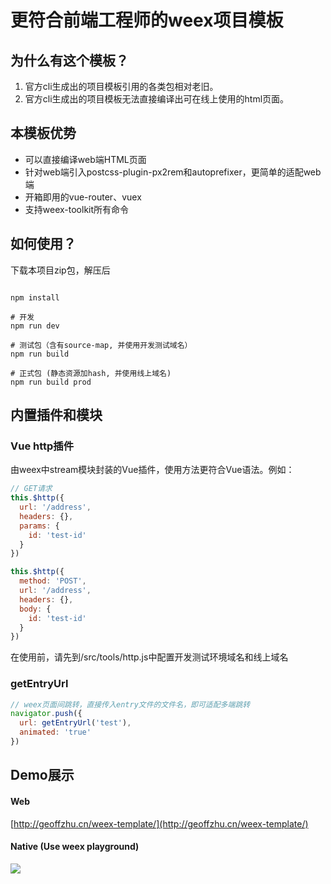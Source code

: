 # 更符合前端工程师的weex项目模板

## 为什么有这个模板？

1. 官方cli生成出的项目模板引用的各类包相对老旧。
2. 官方cli生成出的项目模板无法直接编译出可在线上使用的html页面。

## 本模板优势

- 可以直接编译web端HTML页面
- 针对web端引入postcss-plugin-px2rem和autoprefixer，更简单的适配web端
- 开箱即用的vue-router、vuex
- 支持weex-toolkit所有命令

## 如何使用？

下载本项目zip包，解压后

``` shell

npm install

# 开发
npm run dev

# 测试包（含有source-map, 并使用开发测试域名）
npm run build

# 正式包 (静态资源加hash, 并使用线上域名)
npm run build prod
```
## 内置插件和模块

### Vue http插件
由weex中stream模块封装的Vue插件，使用方法更符合Vue语法。例如：

``` javascript
// GET请求
this.$http({
  url: '/address',
  headers: {},
  params: {
    id: 'test-id'
  }
})

this.$http({
  method: 'POST',
  url: '/address',
  headers: {},
  body: {
    id: 'test-id'
  }
})
```
在使用前，请先到/src/tools/http.js中配置开发测试环境域名和线上域名

### getEntryUrl

``` javascript
// weex页面间跳转，直接传入entry文件的文件名，即可适配多端跳转
navigator.push({
  url: getEntryUrl('test'),
  animated: 'true'
})
```

## Demo展示

#### Web

[http://geoffzhu.cn/weex-template/](http://geoffzhu.cn/weex-template/)

#### Native (Use weex playground)
![](http://geoffzhu.cn/weex-template/qr-code.png)
